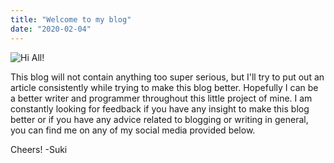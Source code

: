 ```yaml
---
title: "Welcome to my blog"
date: "2020-02-04"
---
```


![Hi All!](https://media.giphy.com/media/N053sGBfu704/giphy.gif)

This blog will not contain anything too super serious, but I'll try to put out an article consistently while trying to make this blog better. Hopefully I can be a better writer and programmer throughout this little project of mine. I am constantly looking for feedback if you have any insight to make this blog better or if you have any advice related to blogging or writing in general, you can find me on any of my social media provided below.

Cheers! -Suki